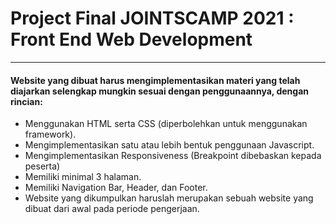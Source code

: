 # Project Final JOINTSCAMP 2021 : Front End Web Development 
-----------------------------------------------------------

#### Website yang dibuat harus mengimplementasikan materi yang telah diajarkan selengkap mungkin sesuai dengan penggunaannya, dengan rincian:
- Menggunakan HTML serta CSS (diperbolehkan untuk menggunakan framework).
- Mengimplementasikan satu atau lebih bentuk penggunaan Javascript.
- Mengimplementasikan Responsiveness (Breakpoint dibebaskan kepada peserta)
- Memiliki minimal 3 halaman.
- Memiliki Navigation Bar, Header, dan Footer.
- Website yang dikumpulkan haruslah merupakan sebuah website yang dibuat dari awal pada periode pengerjaan.
